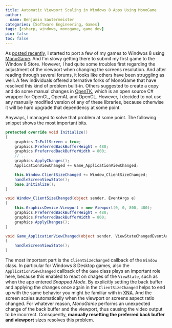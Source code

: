 ```yaml
---
title: Automatic Viewport Scaling in Windows 8 Apps Using MonoGame
author:
  name: Benjamin Sautermeister
categories: [Software Engineering, Games]
tags: [csharp, windows, monogame, game dev]
pin: false
toc: false
---
```


As [posted recently](/posts/porting-games-using-mono-game-windows8), I started to port a few of my games to Windwos 8 using [MonoGame](https://www.monogame.net/).
And I'm slowy getting there to submit my first game to the Window 8 Store. However, I had quite some troubles first regarding
the adjustment of the viewport when changing the screens resolution. And after reading through several forums, it looks like
others have been struggling as well. A few individuals offered alternative forks of MonoGame that have resolved this kind
of problem built-in. Others suggested to create a copy and do some manual changes in [OpenTK](https://opentk.net/), which is an
open source C# wrapper for OpenGL, OpenAL and OpenCL. However, I decided to not use any manually modified version of any of these
libraries, because otherwise it will be hard upgrade that dependency at some point.

Anyways, I managed to solve that problem at some point. The following snippet shows the most important bits.

```csharp
protected override void Initialize()
{
    graphics.IsFullScreen = true;
    graphics.PreferredBackBufferHeight = 480;
    graphics.PreferredBackBufferWidth = 800;
    // ...
    graphics.ApplyChanges();
    ApplicationViewChanged += Game_ApplicationViewChanged;

    this.Window.ClientSizeChanged += Window_ClientSizeChanged;
    handleScreenViewState();
    base.Initialize();
}

void Window_ClientSizeChanged(object sender, EventArgs e)
{
    this.GraphicsDevice.Viewport = new Viewport(0, 0, 800, 480);
    graphics.PreferredBackBufferHeight = 480;
    graphics.PreferredBackBufferWidth = 800;
    graphics.ApplyChanges();
}

void Game_ApplicationViewChanged(object sender, ViewStateChangedEventArgs e)
{
    handleScreenViewState();
}
```

The most important part is the `ClientSizeChanged` callback of the `Window` class. In particular for Windows 8 Desktop games,
also the `ApplicationViewChanged` callback of the `Game` class plays an important role here, because this enabled to react
on chages of the `ViewState`, such as when the app entered _Snapped Mode_.
By explicitly setting the back buffer and applying the changes once again in the `ClientSizeChanged` helps to end up with
the same behavior you might be familiar with in [XNA](https://en.wikipedia.org/wiki/Microsoft_XNA). And the screen scales
automatically when the viewport or screens aspect ratio changed. For whatever reason, _MonoGame_ performs an unexpected change
of the back buffer and the viewport, thus causing the video output to be incorrect. Consquently, **manually resetting the
preferred back buffer and viewport** sizes resolves this problem.
